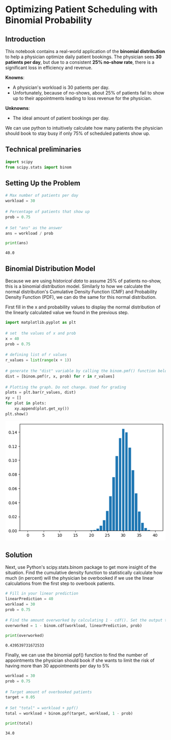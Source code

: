 # Optimizing Patient Scheduling with Binomial Probability

## Introduction

This notebook contains a real-world application of the **binomial distribution** to help a physician optimize daily patient bookings. The physician sees **30 patients per day**, but due to a consistent **25% no-show rate**, there is a significant loss in efficiency and revenue.



**Knowns**:
- A physician's workload is 30 patients per day.
- Unfortunately, because of no-shows, about 25% of patients fail to show up to their appointments leading to loss revenue for the physician.

**Unknowns**:
- The ideal amount of patient bookings per day.

We can use python to intuitively calculate how many patients the physician should book to stay busy if only 75% of scheduled patients show up.


## Technical preliminaries

```python
import scipy
from scipy.stats import binom
```

## Setting Up the Problem

```py
# Max number of patients per day
workload = 30

# Percentage of patients that show up
prob = 0.75

# Set "ans" as the answer
ans = workload / prob
```


```python
print(ans)
```

    40.0


## Binomial Distribution Model

Because we are using *historical data* to assume 25% of patients no-show, this is a binomial distribution model. Similarly to how we calculate the normal distribution's Cumulative Density Function (CMF) and Probability Density Function (PDF), we can do the same for this normal distribution.

First fill in the x and probability values to display the normal distribution of the linearly calculated value we found in the previous step.


```python
import matplotlib.pyplot as plt

# set  the values of x and prob
x = 40
prob = 0.75

# defining list of r values
r_values = list(range(x + 1))

# generate the "dist" variable by calling the binom.pmf() function below. this will be the list of pmf values
dist = [binom.pmf(r, x, prob) for r in r_values]

# Plotting the graph. Do not change. Used for grading
plots = plt.bar(r_values, dist)
xy = []
for plot in plots:
    xy.append(plot.get_xy())
plt.show()
```



![png](patient_scheduling_files/patient_scheduling_7_0.png)


## Solution

Next, use Python's scipy.stats.binom package to get more insight of the situation. Find the cumulative density function to statistically calculate how much (in percent) will the physician be overbooked if we use the linear calculations from the first step to overbook patients.


```python
# Fill in your linear prediction
linearPrediction = 40
workload = 30
prob = 0.75

# Find the amount overworked by calculating 1 - cdf(). Set the output to a variable called "overworked"
overworked = 1 - binom.cdf(workload, linearPrediction, prob)
```


```python
print(overworked)
```

    0.439539731672533


Finally, we can use the binomial ppf() function to find the number of appointments the physician should book if she wants to limit the risk of having more than 30 appointments per day to 5%


```python
workload = 30
prob = 0.75

# Target amount of overbooked patients
target = 0.05

# Set "total" = workload + ppf()
total = workload + binom.ppf(target, workload, 1 - prob)
```


```python
print(total)
```

    34.0

